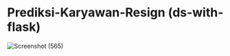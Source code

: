 # Prediksi-Karyawan-Resign (ds-with-flask)
![Screenshot (565)](https://user-images.githubusercontent.com/114399634/193280660-26ee0c31-2b83-4767-bd52-7932493f7bea.png)

